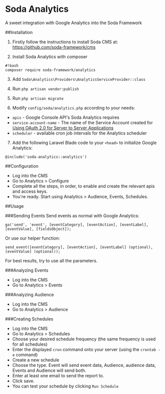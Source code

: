 # Soda Analytics
A sweet integration with Google Analytics into the Soda Framework

##Installation
1) Firstly follow the instructions to install Soda CMS at:
https://github.com/soda-framework/cms


2) Install Soda Analytics with composer
```
#!bash
composer require soda-framework/analytics
```

3) Add `Soda\Analytics\Providers\AnalyticsServiceProvider::class`

4) Run `php artisan vendor:publish`

5) Run `php artisan migrate`

6) Modify `config/soda/analytics.php` according to your needs:
* `apis` - Google Console API's Soda Analytics requires
* `service-account-name` - The name of the Service Account created for [Using OAuth 2.0 for Server to Server Applications](https://developers.google.com/identity/protocols/OAuth2ServiceAccount)
* `scheduler` - available cron job intervals for the Analytics scheduler

7) Add the following Laravel Blade code to your `<head>` to initialize Google Analytics:
```#!php
@include('soda-analytics::analytics')
```

##Configuration
* Log into the CMS
* Go to Analytics > Configure
* Complete all the steps, in order, to enable and create the relevant apis and access keys.
* You're ready. Start using Analytics > Audience, Events, Schedules.

##Usage

###Sending Events
Send events as normal with Google Analytics:
```!#javascript
ga('send', 'event', [eventCategory], [eventAction], [eventLabel], [eventValue], [fieldsObject]);
```
Or use our helper function:
```!#javascript
send_event([eventCategory], [eventAction], [eventLabel] (optional), [eventValue] (optional));
```
For best results, try to use all the parameters.

###Analyzing Events
* Log into the CMS
* Go to Analytics > Events

###Analyzing Audience
* Log into the CMS
* Go to Analytics > Audience

###Creating Schedules
* Log into the CMS
* Go to Analytics > Schedules
* Choose your desired schedule frequency (the same frequency is used for all schedules)
* Enter the displayed `cron` command onto your server (using the `crontab -e` command)
* Create a new schedule
* Choose the type. Event will send event data, Audience, audience data, Events and Audience will send both.
* Enter at least one email to send the report to.
* Click save.
* You can test your schedule by clicking `Run Schedule`

